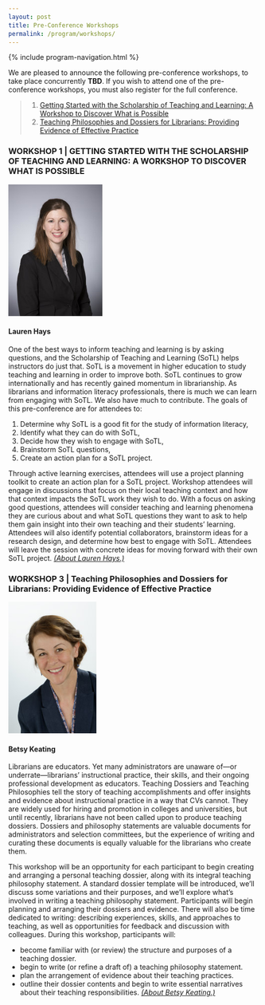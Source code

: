 ```yaml
---
layout: post
title: Pre-Conference Workshops
permalink: /program/workshops/
---
```


{% include program-navigation.html %}


We are pleased to announce the following pre-conference workshops, to take place concurrently **TBD**. If you wish to attend one of the pre-conference workshops, you must also register for the full conference.  

> 1. [Getting Started with the Scholarship of Teaching and Learning: A Workshop to Discover What is Possible](/program/workshops#workshop-1)
> 2. [Teaching Philosophies and Dossiers for Librarians: Providing Evidence of Effective Practice](/program/workshops#workshop-3)

### <a name="workshop-1"></a>WORKSHOP 1 | GETTING STARTED WITH THE SCHOLARSHIP OF TEACHING AND LEARNING: A WORKSHOP TO DISCOVER WHAT IS POSSIBLE
![Lauren Hays](/assets/images/PCLaurenHays264.jpg "Lauren Hays")
#### Lauren Hays
One of the best ways to inform teaching and learning is by asking questions, and the Scholarship of Teaching and Learning (SoTL) helps instructors do just that. SoTL is a movement in higher education to study teaching and learning in order to improve both. SoTL continues to grow internationally and has recently gained momentum in librarianship. As librarians and information literacy professionals, there is much we can learn from engaging with SoTL. We also have much to contribute. The goals of this pre-conference are for attendees to:

1. Determine why SoTL is a good fit for the study of information literacy,
2. Identify what they can do with SoTL,
3. Decide how they wish to engage with SoTL,
4. Brainstorm SoTL questions,
5. Create an action plan for a SoTL project.  

Through active learning exercises, attendees will use a project planning toolkit to create an action plan for a SoTL project. Workshop attendees will engage in discussions that focus on their local teaching context and how that context impacts the SoTL work they wish to do. With a focus on asking good questions, attendees will consider teaching and learning phenomena they are curious about and what SoTL questions they want to ask to help them gain insight into their own teaching and their students’ learning. Attendees will also identify potential collaborators, brainstorm ideas for a research design, and determine how best to engage with SoTL. Attendees will leave the session with concrete ideas for moving forward with their own SoTL project. *[(About Lauren Hays.)](/program/speakers#workshop-1)*

### <a name="workshop-3"></a>WORKSHOP 3 | Teaching Philosophies and Dossiers for Librarians: Providing Evidence of Effective Practice
![Betsy Keating](/assets/images/PCBetsyKeating264.jpg "Betsy Keating")
#### Betsy Keating  
Librarians are educators. Yet many administrators are unaware of—or underrate—librarians’ instructional practice, their skills, and their ongoing professional development as educators. Teaching Dossiers and Teaching Philosophies tell the story of teaching accomplishments and offer insights and evidence about instructional practice in a way that CVs cannot. They are widely used for hiring and promotion in colleges and universities, but until recently, librarians have not been called upon to produce teaching dossiers. Dossiers and philosophy statements are valuable documents for administrators and selection committees, but the experience of writing and curating these documents is equally valuable for the librarians who create them.

This workshop will be an opportunity for each participant to begin creating and arranging a personal teaching dossier, along with its integral teaching philosophy statement. A standard dossier template will be introduced, we’ll discuss some variations and their purposes, and we’ll explore what’s involved in writing a teaching philosophy statement. Participants will begin planning and arranging their dossiers and evidence. There will also be time dedicated to writing: describing experiences, skills, and approaches to teaching, as well as opportunities for feedback and discussion with colleagues. During this workshop, participants will:

- become familiar with (or review) the structure and purposes of a teaching dossier.
- begin to write (or refine a draft of) a teaching philosophy statement.
- plan the arrangement of evidence about their teaching practices.
- outline their dossier contents and begin to write essential narratives about their teaching responsibilities. *[(About Betsy Keating.)](/program/speakers#workshop-3)*
